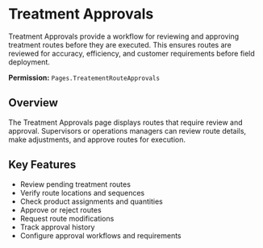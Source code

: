 # Treatment Approvals

Treatment Approvals provide a workflow for reviewing and approving treatment routes before they are executed. This ensures routes are reviewed for accuracy, efficiency, and customer requirements before field deployment.

**Permission:** `Pages.TreatementRouteApprovals`

## Overview

The Treatment Approvals page displays routes that require review and approval. Supervisors or operations managers can review route details, make adjustments, and approve routes for execution.

## Key Features

* Review pending treatment routes
* Verify route locations and sequences
* Check product assignments and quantities
* Approve or reject routes
* Request route modifications
* Track approval history
* Configure approval workflows and requirements

